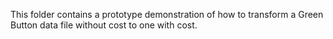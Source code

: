 This folder contains a prototype demonstration of how to transform a Green Button data file without cost to one with cost.
